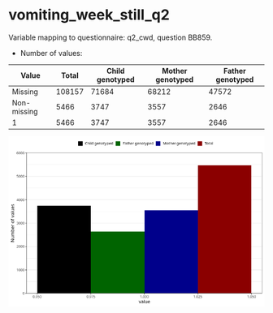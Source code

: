# vomiting_week_still_q2
Variable mapping to questionnaire: q2_cwd, question BB859.
- Number of values:

| Value | Total | Child genotyped | Mother genotyped | Father genotyped |
| ----- | ----- | --------------- | ---------------- | ---------------- |
| Missing | 108157 | 71684 | 68212 | 47572 |
| Non-missing | 5466 | 3747 | 3557 | 2646 |
| 1 | 5466 | 3747 | 3557 | 2646 |



![](vomiting_week_still_q2_n.png)



